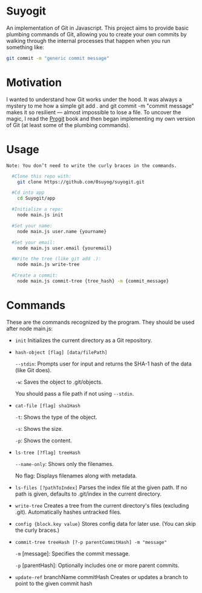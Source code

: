 # Suyogit

An implementation of Git in Javascript. This project aims to provide basic plumbing commands of Git, allowing you to create your own commits by walking through the internal processes that happen when you run something like:
``` bash
git commit -m "generic commit message"
```

# Motivation

I wanted to understand how Git works under the hood. It was always a mystery to me how a simple git add . and git commit -m "commit message" makes it so resilient — almost impossible to lose a file. To uncover the magic, I read the  [Progit](https://git-scm.com/book/en/v2/Git-Internals-Plumbing-and-Porcelain) book and then began implementing my own version of Git (at least some of the plumbing commands).
# Usage

    Note: You don’t need to write the curly braces in the commands.
``` bash
  #Clone this repo with:
    git clone https://github.com/0suyog/suyogit.git

  #Cd into app
    cd Suyogit/app

  #Initialize a repo:
    node main.js init

  #Set your name:
    node main.js user.name {yourname}

  #Set your email:
    node main.js user.email {youremail}

  #Write the tree (like git add .):
    node main.js write-tree

  #Create a commit:
    node main.js commit-tree {tree_hash} -m {commit_message}

```
# Commands

These are the commands recognized by the program. They should be used after node main.js:

- `init`
	Initializes the current directory as a Git repository.

- `hash-object [flag] [data/filePath]`

	`--stdin`: Prompts user for input and returns the SHA-1 hash of the data (like Git does).

	 `-w`: Saves the object to .git/objects.

	You should pass a file path if not using `--stdin`.

- `cat-file [flag] sha1Hash`

	 `-t`: Shows the type of the object.

	 `-s`: Shows the size.

	 `-p`: Shows the content.

- `ls-tree [?flag] treeHash`

	`--name-only`: Shows only the filenames.

	No flag: Displays filenames along with metadata.

- `ls-files [?pathToIndex]`
	Parses the index file at the given path. If no path is given, defaults to .git/index in the current directory.

- `write-tree`
	Creates a tree from the current directory's files (excluding .git). Automatically hashes untracked files.

- `config {block.key value}`
	Stores config data for later use. (You can skip the curly braces.)

- `commit-tree treeHash [?-p parentCommitHash] -m "message"`

	`-m` [message]: Specifies the commit message.

	`-p` [parentHash]: Optionally includes one or more parent commits.

- `update-ref` branchName commitHash
	Creates or updates a branch to point to the given commit hash
